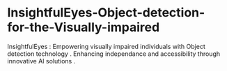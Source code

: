 # InsightfulEyes-Object-detection-for-the-Visually-impaired
InsightfulEyes : Empowering visually impaired individuals with Object detection technology . Enhancing independance and accessibility through innovative AI solutions . 
